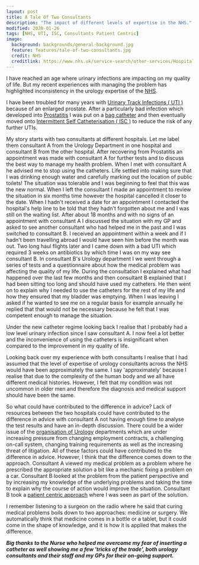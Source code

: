 ```yaml
---
layout: post
title: A Tale Of Two Consultants
description: "The impact of different levels of expertise in the NHS."
modified: 2020-01-26
tags: [NHS, UTI, ISC, Consultants Patient Centric]
image:
  background: backgrounds/general-background.jpg
  feature: features/tale-of-two-consultants.jpg
  credit: NHS
  creditlink: https://www.nhs.uk/service-search/other-services/Hospital/LocationSearch/8/Consultants
---
```

I have reached an age where urinary infections are impacting on my quality of life. But my recent experiences with managing the problem has highlighted inconsistency in the urology expertise of the [NHS](https://www.nhs.uk/).

I have been troubled for many years with [Urinary Track Infections ( UTI )](https://www.nhs.uk/conditions/urinary-tract-infections-utis/) because of an enlarged prostate. After a particularly bad infection which developed into [Prostatitis](https://www.nhs.uk/conditions/prostatitis/) I was put on a [bag catheter](http://dtinblack.github.io/medical-device-difference/) and then eventually moved onto [Intermittent Self Catheterisation ( ISC )](https://www.nhs.uk/conditions/urinary-catheters/types/) to reduce the risk of any further UTIs.

My story starts with two consultants at different hospitals. Let me label them consultant A from the Urology Department in one hospital and consultant B from the other hospital. After recovering from Prostatitis an appointment was made with consultant A for further tests and to discuss the best way to manage my health problem. When I met with consultant A he advised me to stop using the catheters.  Life settled into making sure that I was drinking enough water and carefully marking out the location of public toilets! The situation was tolerable and I was beginning to feel that this was the new normal. When I left the consultant I made an appointment to review the situation in six months time however the hospital cancelled it closer to the date. When I hadn't received a date for an appointment I contacted the hospital's help line to be told that they hadn't forgotten about me and I was still on the waiting list. After about 18 months and with no signs of an appointment with consultant A I discussed the situation with my GP and asked to see another consultant who had helped me in the past and I was switched to consultant B. I received an appointment within a week and if I hadn't been travelling abroad I would have seen him before the month was out.  Two long haul flights later and I came down with a bad UTI which required 3 weeks on antibiotics by which time I was on my way see consultant B. In consultant B's Urology department I we went through a series of tests and a questionnaire about how the medical problem was affecting the quality of my life. During the consultation I explained what had happened over the last few months and then consultant B explained that I had been sitting too long and should have used my catheters. He then went on to explain why I needed to use the catheters for the rest of my life and how they ensured that my bladder was emptying. When I was leaving I asked if he wanted to see me on a regular basis for example annually he replied that that would not be necessary because he felt that I was competent enough to manage the situation.

Under the new catheter regime looking back I realise that I probably had a low level urinary infection since I saw consultant A. I now feel a lot better and the inconvenience of using the catheters is insignificant when compared to the improvement in my quality of life.

Looking back over my experience with both consultants I realise that I had assumed that the level of expertise of urology consultants across the NHS would have been approximately the same. I say 'approximately' because I realise that due to the complexity of the human body and we all have different medical histories. However, I felt that my condition was not uncommon in older men and therefore the diagnosis and medical support should have been the same.

So what could have contributed to the difference in advice? Lack of resources between the two hospitals could have contributed to the difference in advice with consultant A not having enough time to analyse the test results and have an in-depth discussion. There could be a wider issue of the [organisation of Urology](https://www.urologynews.uk.com/features/features/post/training-to-be-a-urologist-how-risky-is-it) departments which are under increasing pressure from changing employment contracts, a challenging on-call system,  changing training requirements as well as the increasing threat of litigation. All of these factors could have contributed to the difference in advice. However, I think that the difference comes down to the approach. Consultant A viewed my medical problem as a problem where he prescribed the appropriate solution a bit like a mechanic fixing a problem on a car. Consultant B looked at the problem from the patient perspective and by increasing my knowledge of the underlying problems and taking the time to explain why the course of action would improve the situation. Consultant B took a [patient centric approach](https://www.england.nhs.uk/ourwork/patient-participation/) where I was seen as part of the solution.

I remember listening to a surgeon on the radio where he said that curing medical problems boils down to two approaches: medicine or surgery. We automatically think that medicine comes in a bottle or a tablet, but it could come in the shape of knowledge, and it is how it is applied that makes the difference.

<b><i>Big thanks to the Nurse who helped me overcome my fear of inserting a catheter as well showing me a few 'tricks of the trade', both urology consultants and their staff and my GPs for their on-going support.</i></b>
